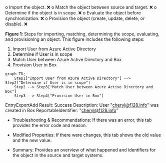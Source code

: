 o Import the object.
 ❌
o Match the object between source and target.
 ❌
o Determine if the object is in scope.
 ❌
o Evaluate the object before synchronization.
 ❌
o Provision the object (create, update, delete, or disable).
 ❌

**Figure 1**: Steps for importing, matching, determining the scope, evaluating, and provisioning an object. This figure includes the following steps:
1. Import User from Azure Active Directory 
2. Determine if User is in scope 
3. Match User between Azure Active Directory and Box
4. Provision User in Box

```mermaid
graph TD;
    Step1["Import User from Azure Active Directory"] --> Step2["Determine if User is in scope"]
    Step2 --> Step3["Match User between Azure Active Directory and Box"]
    Step3 --> Step4["Provision User in Box"]
```

EntryExportAdd Result: Success Description: User "cheryl@f128.info" was created in Box ReportableIdentifier: "cheryl@f128.info"

- Troubleshooting & Recommendations: If there was an error, this tab provides the error code and reason.

- Modified Properties: If there were changes, this tab shows the old value and the new value.

- Summary: Provides an overview of what happened and identifiers for the object in the source and target systems.